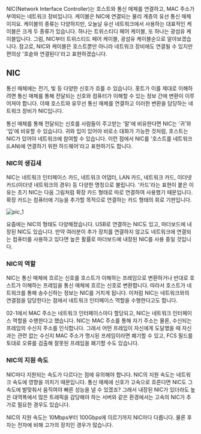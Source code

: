 NIC(Network Interface Controller)는 호스트와 통신 매체를 연결하고, MAC 주소가 부여되는 네트워크 장비입니다. 케이블은 NIC에 연결되는 물리 계층의 유선 통신 매체이지요. 케이블의 종류는 다양하지만, 오늘날 유선 네트워크에서 사용하는 대표적인 케이블은 크게 두 종류가 있습니다. 하나는 트위스티디 페어 케이블, 또 하나는 광섬유 케이블입니다. 그럼, NIC부터 트위스티드 페어 케이블, 광섬유 케이블순으로 알아보겠습니다. 참고로, NIC와 케이블은 호스트뿐만 아니라 네트워크 장비에도 연결될 수 있지만 편의상 '호슽와 연결된다'라고 표현하겠습니다.

## NIC
통신 매체에는 전기, 빛 등 다양한 신호가 흐를 수 있습니다. 홋트가 이를 제대로 이해하려면 통신 매체를 통해 전달되는 신호와 컴퓨터가 이해할 수 있는 정보 간에 변환이 이루어져야 합니다. 이때 호스트와 유무선 통신 매체를 연결하고 이러한 변환을 담당하는 네트워크 장비가 NIC입니다.

통신 매체를 통해 전달되는 신호를 사람들이 주고받는 '말'에 비유한다면 NIC는 '귀'와 '입'에 비유할 수 있습니다. 귀와 입이 있어야 비로소 대화가 가능한 것처럼, 호스트는 NIC가 있어야 네트워크에 참여할 수 있습니다. 이런 점에서 NIC를 '호스트를 네트워크(LAN)에 연결하기 위한 하드웨어'라고 표현하기도 합니다.

### NIC의 생김새
NIC는 네트워크 인터페이스 카드, 네트워크 어댑터, LAN 카드, 네트워크 카드, 이더넷 카드(이더넷 네트워크의 경우) 등 다양한 명칭으로 불립니다. '카드'라는 표현이 붙은 이유는 초기 NIC는 다음 그림처럼 확장 카드 형태로 따로 연결하여 사용했기 때문입니다. 확장 카드는 컴퓨터에 기능을 추가할 목적으로 연결하는 카드 형태의 회로 기판입니다.

![pic_1](https://upload.wikimedia.org/wikipedia/commons/thumb/9/9e/Network_card.jpg/1200px-Network_card.jpg)

요즘에는 NIC의 형태도 다양해졌습니다. USB로 연결하는 NIC도 있고, 마더보드에 내장된 NIC도 있습니다. 만약 여러분이 추가 장치를 연결하지 않고도 네트워크에 연결되는 컴퓨터를 사용하고 있다면 높은 활률로 마더보드에 내장된 NIC를 사용 중일 것입니다.

### NIC의 역할
NIC는 통신 매체에 흐르는 신호를 호스트가 이해하는 프레임으로 변환하거나 반대로 호스트가 이해하는 프레임을 통신 매체에 흐르는 신호로 변환합니다. 따라서 호스트가 네트워크를 통해 송수신하는 정보는 NIC를 거치게 됩니다. 이처럼 NIC는 네트워크와의 연결점을 담당한다는 점에서 네트워크 인터페이스 역할을 수행한다고도 합니다.

02-1에서 MAC 주소는 네트워크 인터페이스마다 할당되고, NIC는 네트워크 인터페이스 역할을 수행한다고 했습니다. NIC는 MAC 주소를 통해 자기 주소는 물론, 수신되는 프레임의 수신지 주소를 인식합니다. 그래서 어떤 프레임이 자신에게 도달했을 때 자신과는 관련 없는 수신지 MAC 주소가 명시된 프레임이라면 폐기할 수 있고, FCS 필드를 토대로 오류를 검출해 잘못된 프레임을 폐기할 수도 있습니다.

### NIC의 지원 속도
NIC마다 지원되는 속도가 다르다는 점에 유의해야 합니다. NIC의 지원 속도는 네트워크 속도에 영향을 끼치기 때문입니다. 통신 매체에 신호가 고속으로 흐른다면 NIC도 그 속도에 발맞춰서 움직여야 빠른 성능을 낼 수 있겠죠? 그래서 내장된 NIC가 있더라도 높은 대역폭에서 많은 트래픽을 감당해야 하는 서버와 같은 환경에서는 고속의 NIC가 추가로 필요한 경우도 있습니다.

NIC의 지원 속도는 10Mbps부터 100Gbps에 이르기까지 NIC마다 다릅니다. 물론 후자는 전자에 비해 고가의 장치인 경우가 많습니다.